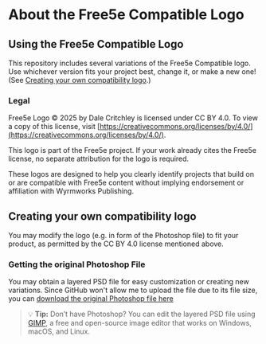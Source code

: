# About the Free5e Compatible Logo

## Using the Free5e Compatible Logo

This repository includes several variations of the Free5e Compatible logo.
Use whichever version fits your project best, change it, or make a new one!
(See [Creating your own compatibility logo](#Creating-your-own-compatibility-logo).)

### Legal

Free5e Logo © 2025 by Dale Critchley is licensed under CC BY 4.0.
To view a copy of this license, visit [https://creativecommons.org/licenses/by/4.0/](https://creativecommons.org/licenses/by/4.0/).

This logo is part of the Free5e project.
If your work already cites the Free5e license, no separate attribution for the logo is required.

These logos are designed to help you clearly identify projects that build on or are compatible with Free5e content without implying endorsement or affiliation with Wyrmworks Publishing.

## Creating your own compatibility logo

You may modify the logo (e.g. in form of the Photoshop file) to fit your product, as permitted by the CC BY 4.0 license mentioned above.

### Getting the original Photoshop File

You may obtain a layered PSD file for easy customization or creating new variations.
Since GitHub won't allow me to upload the file due to its file size, you can [download the original Photoshop file here](https://drive.google.com/file/d/1sDcJL40qsTT8501t5-vJH7P1p2ccKZ69/view?usp=sharing)

> 💡 **Tip:** Don’t have Photoshop? You can edit the layered PSD file using [GIMP](https://www.gimp.org/), a free and open-source image editor that works on Windows, macOS, and Linux.
